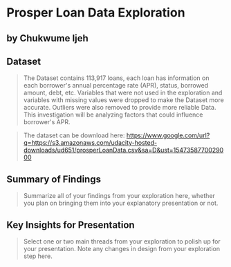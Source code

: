 # Prosper Loan Data Exploration
## by Chukwume Ijeh


## Dataset

> The Dataset contains 113,917 loans, each loan has information on each borrower's annual percentage rate (APR), status, borrowed amount, debt, etc. Variables that were not used in the exploration and variables with missing values were dropped to make the Dataset more accurate. Outliers were also removed to provide more reliable Data. This investigation will be analyzing factors that could influence borrower's APR.

> The dataset can be download here: https://www.google.com/url?q=https://s3.amazonaws.com/udacity-hosted-downloads/ud651/prosperLoanData.csv&sa=D&ust=1547358770029000



## Summary of Findings

> Summarize all of your findings from your exploration here, whether you plan on bringing them into your explanatory presentation or not.


## Key Insights for Presentation

> Select one or two main threads from your exploration to polish up for your presentation. Note any changes in design from your exploration step here.